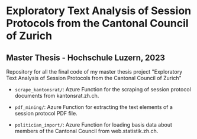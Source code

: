 # Exploratory Text Analysis of Session Protocols from the Cantonal Council of Zurich
## Master Thesis - Hochschule Luzern, 2023 

Repository for all the final code of my master thesis project "Exploratory Text Analysis of Session Protocols from the Cantonal Council of Zurich"

- `scrape_kantonsrat/`: Azure Function for the scraping of session protocol documents from kantonsrat.zh.ch.

- `pdf_mining/`: Azure Function for extracting the text elements of a session protocol PDF file. 

- `politician_import/`: Azure Function for loading basis data about members of the Cantonal Council from web.statistik.zh.ch.
